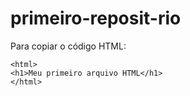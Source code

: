 # primeiro-reposit-rio
Para copiar o código HTML:
````
<html>
<h1>Meu primeiro arquivo HTML</h1>
</html>
````
